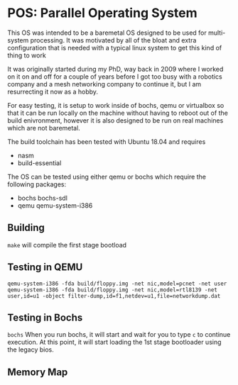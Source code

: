 # POS: Parallel Operating System
This OS was intended to be a baremetal OS designed to be used for 
multi-system processing. It was motivated by all of the bloat and extra
configuration that is needed with a typical linux system to get this
kind of thing to work

It was originally started during my PhD, way back in 2009 where I worked
on it on and off for a couple of years before I got too busy with a 
robotics company and a mesh networking company to continue it, but I am
resurrecting it now as a hobby.

For easy testing, it is setup to work inside of bochs, qemu or
virtualbox so that it can be run locally on the machine without having
to reboot out of the build enivronment, however it is also designed to
be run on real machines which are not baremetal.

The build toolchain has been tested with Ubuntu 18.04 and requires
* nasm
* build-essential

The OS can be tested using either qemu or bochs which require the
following packages:
* bochs bochs-sdl
* qemu qemu-system-i386

## Building 
```make``` will compile the first stage bootload

## Testing in QEMU
```qemu-system-i386 -fda build/floppy.img -net nic,model=pcnet -net user```
```qemu-system-i386 -fda build/floppy.img -net nic,model=rtl8139 -net user,id=u1 -object filter-dump,id=f1,netdev=u1,file=networkdump.dat```

## Testing in Bochs
```bochs```
When you run bochs, it will start and wait for you to type ```c``` to
continue execution. At this point, it will start loading the 1st stage
bootloader using the legacy bios.

## Memory Map

